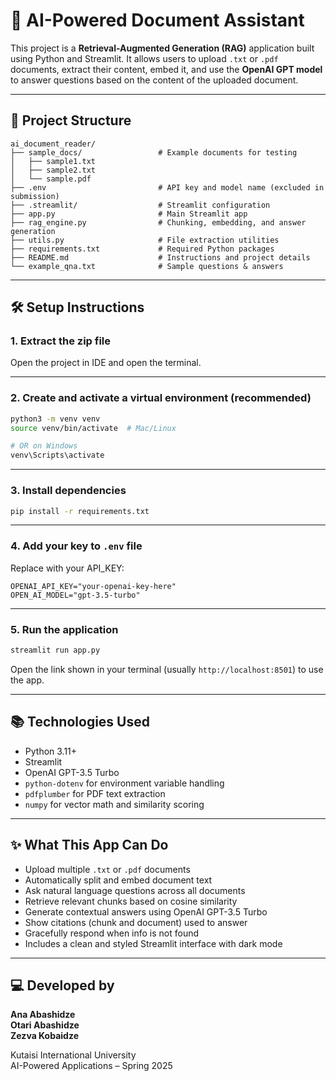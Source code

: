 # 🧠 AI-Powered Document Assistant

This project is a **Retrieval-Augmented Generation (RAG)** application built using Python and Streamlit. It allows users to upload `.txt` or `.pdf` documents, extract their content, embed it, and use the **OpenAI GPT model** to answer questions based on the content of the uploaded document.

---

## 📆 Project Structure

```
ai_document_reader/
├── sample_docs/                 # Example documents for testing
│   ├── sample1.txt
│   ├── sample2.txt
│   └── sample.pdf
├── .env                         # API key and model name (excluded in submission)
├── .streamlit/                  # Streamlit configuration
├── app.py                       # Main Streamlit app
├── rag_engine.py                # Chunking, embedding, and answer generation
├── utils.py                     # File extraction utilities
├── requirements.txt             # Required Python packages
├── README.md                    # Instructions and project details
└── example_qna.txt              # Sample questions & answers
```

---

## 🛠️ Setup Instructions

### 1. Extract the zip file

Open the project in IDE and open the terminal.

---

### 2. Create and activate a virtual environment (recommended)

```bash
python3 -m venv venv
source venv/bin/activate  # Mac/Linux

# OR on Windows
venv\Scripts\activate
```

---

### 3. Install dependencies

```bash
pip install -r requirements.txt
```

---

### 4. Add your key to `.env` file

Replace with your API_KEY:

```
OPENAI_API_KEY="your-openai-key-here"
OPEN_AI_MODEL="gpt-3.5-turbo"
```

---

### 5. Run the application

```bash
streamlit run app.py
```

Open the link shown in your terminal (usually `http://localhost:8501`) to use the app.

---

## 📚 Technologies Used

- Python 3.11+
- Streamlit
- OpenAI GPT-3.5 Turbo
- `python-dotenv` for environment variable handling
- `pdfplumber` for PDF text extraction
- `numpy` for vector math and similarity scoring

---

## ✨ What This App Can Do

- Upload multiple `.txt` or `.pdf` documents
- Automatically split and embed document text
- Ask natural language questions across all documents
- Retrieve relevant chunks based on cosine similarity
- Generate contextual answers using OpenAI GPT-3.5 Turbo
- Show citations (chunk and document) used to answer
- Gracefully respond when info is not found
- Includes a clean and styled Streamlit interface with dark mode

---

## 💻 Developed by

**Ana Abashidze**  
**Otari Abashidze**  
**Zezva Kobaidze**

Kutaisi International University  
AI-Powered Applications – Spring 2025